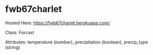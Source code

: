 # fwb67charlet

Hosted Here: https://fwb67charlet.herokuapp.com/


Class: Forcast

Attributes: temperature (number), precipitation (boolean), precip_type (string)
